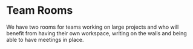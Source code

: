 # Team Rooms

We have two rooms for teams working on large projects and who will benefit from having their own workspace, writing on the walls and being able to have meetings in place.

